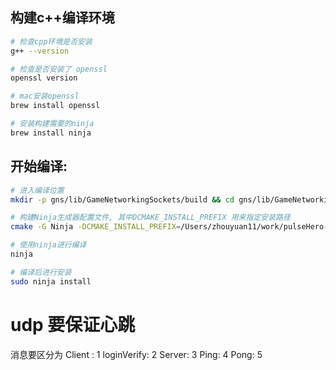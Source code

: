 ## 构建c++编译环境

```sh
# 检查cpp环境是否安装
g++ --version

# 检查是否安装了 openssl
openssl version

# mac安装openssl
brew install openssl

# 安装构建需要的ninja
brew install ninja

```

## 开始编译:

```sh
# 进入编译位置
mkdir -p gns/lib/GameNetworkingSockets/build && cd gns/lib/GameNetworkingSockets/build

# 构建Ninja生成器配置文件, 其中DCMAKE_INSTALL_PREFIX 用来指定安装路径
cmake -G Ninja -DCMAKE_INSTALL_PREFIX=/Users/zhouyuan11/work/pulseHero-udp/gns/lib/GameNetworkingSockets/build ..

# 使用ninja进行编译
ninja

# 编译后进行安装
sudo ninja install
```


# udp 要保证心跳
消息要区分为
Client : 1
loginVerify: 2
Server: 3
Ping: 4
Pong: 5
